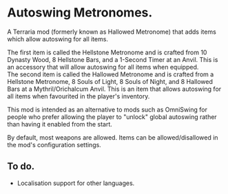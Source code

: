 # Autoswing Metronomes.
A Terraria mod (formerly known as Hallowed Metronome) that adds items which allow autoswing for all items.  

The first item is called the Hellstone Metronome and is crafted from 10 Dynasty Wood, 8 Hellstone Bars, and a 1-Second Timer at an Anvil. This is an accessory that will allow autoswing for all items when equipped.  
The second item is called the Hallowed Metronome and is crafted from a Hellstone Metronome, 8 Souls of Light, 8 Souls of Night, and 8 Hallowed Bars at a Mythril/Orichalcum Anvil. This is an item that allows autoswing for all items when favourited in the player's inventory.  

This mod is intended as an alternative to mods such as OmniSwing for people who prefer allowing the player to "unlock" global autoswing rather than having it enabled from the start.  

By default, most weapons are allowed. Items can be allowed/disallowed in the mod's configuration settings.  

## To do.
* Localisation support for other languages.  
